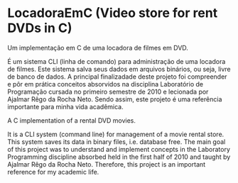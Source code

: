 LocadoraEmC (Video store for rent DVDs in C)
===========

Um implementação em C de uma locadora de filmes em DVD.

É um sistema CLI (linha de comando) para administração de uma locadora de filmes.
Este sistema salva seus dados em arquivos binários, ou seja, livre de banco de dados.
A principal finalizadade deste projeto foi compreender e pôr em prática conceitos absorvidos na disciplina Laboratório de Programação cursada no primeiro semestre de 2010 e lecionada por Ajalmar Rêgo da Rocha Neto.
Sendo assim, este projeto é uma referência importante para minha vida acadêmica.




A C implementation of a rental DVD movies.

It is a CLI system (command line) for management of a movie rental store.
This system saves its data in binary files, i.e. database free.
The main goal of this project was to understand and implement concepts in the Laboratory Programming discipline absorbed held in the first half of 2010 and taught by Ajalmar Rêgo da Rocha Neto.
Therefore, this project is an important reference for my academic life.
